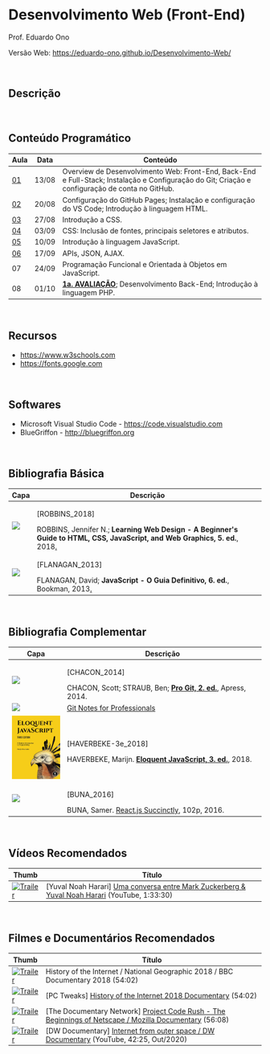 # Desenvolvimento Web (Front-End)

Prof. Eduardo Ono

Versão Web: https://eduardo-ono.github.io/Desenvolvimento-Web/

<br>

## Descrição

<br>

## Conteúdo Programático

| Aula | Data  | Conteúdo |
| ---  | ---   | ---      |
| [01][] | 13/08 | Overview de Desenvolvimento Web: Front-End, Back-End e Full-Stack; Instalação e Configuração do Git; Criação e configuração de conta no GitHub.
| [02][] | 20/08 | Configuração do GitHub Pages; Instalação e configuração do VS Code; Introdução à linguagem HTML.
| [03][] | 27/08 | Introdução a CSS.
| [04][] | 03/09 | CSS: Inclusão de fontes, principais seletores e atributos.
| [05][] | 10/09 | Introdução à linguagem JavaScript.
| [06][] | 17/09 | APIs, JSON, AJAX.
| 07 | 24/09 | Programação Funcional e Orientada à Objetos em JavaScript.
| 08 | 01/10 | [__1a. AVALIAÇÃO__](./avaliacoes/README.md#2021_1-GTADS2AN); Desenvolvimento Back-End; Introdução à linguagem PHP.

[01]: ./aulas/README.md#aula-01
[02]: ./aulas/README.md#aula-02
[03]: ./aulas/README.md#aula-03
[04]: ./aulas/README.md#aula-04
[05]: ./aulas/README.md#aula-05
[06]: ./aulas/README.md#aula-06

<br>

## Recursos

- https://www.w3schools.com
- https://fonts.google.com

<br>

## Softwares

* Microsoft Visual Studio Code - https://code.visualstudio.com
* BlueGriffon - http://bluegriffon.org

<br>

## Bibliografia Básica

| Capa | Descrição |
| ---  | --- |
| <img src="https://images-na.ssl-images-amazon.com/images/I/51iVcZUGuoL._SX408_BO1,204,203,200_.jpg" width="100px"> | <p>[ROBBINS_2018]</p>ROBBINS, Jennifer N.; **Learning Web Design - A Beginner's Guide to HTML, CSS, JavaScript, and Web Graphics, 5. ed.**, 2018[.](https://app.box.com/s/thfya26nnxo8gwbwo09qjfwq83n96m4a)
| <img src="https://m.media-amazon.com/images/I/51w53T12s8L.jpg" width="100px"> | <p>[FLANAGAN_2013]</p>FLANAGAN, David; **JavaScript - O Guia Definitivo, 6. ed.**, Bookman, 2013[.](https://app.box.com/s/1nud9latis2zqn63f3ycsj0nv7zlv1mr)

<br>

## Bibliografia Complementar

| Capa | Descrição |
| ---  | ---       |
<img src="https://git-scm.com/images/progit2.png" width="100px"> | <p>[CHACON_2014]</p>CHACON, Scott; STRAUB, Ben; [**Pro Git, 2. ed.**](https://git-scm.com/book/en/v2), Apress, 2014.
<img src="https://goalkicker.com/GitBook/GitGrow.png" width="100px"> | [Git Notes for Professionals](https://goalkicker.com/GitBook/)
<img src="./referencias/capas/haverbeke-3e_2018.jpg" width="100px"> | <p>[HAVERBEKE-3e_2018]</p>HAVERBEKE, Marijn. [**Eloquent JavaScript, 3. ed.**](https://archive.org/details/2018eloquentjavascript), 2018.
<img src="https://cdn.syncfusion.com/content/images/downloads/ebook/react-succinctly.png" width="100px"> | <p>[BUNA_2016]</p>BUNA, Samer. [React.js Succinctly](https://www.syncfusion.com/ebooks/reactjs_succinctly), 102p, 2016.

<br>

## Vídeos Recomendados

| Thumb | Título |
| --- | --- |
[![Trailer](https://img.youtube.com/vi/Boj9eD0Wug8/default.jpg)](https://youtu.be/Boj9eD0Wug8) | [Yuval Noah Harari] [Uma conversa entre Mark Zuckerberg & Yuval Noah Harari](https://www.youtube.com/watch?v=Boj9eD0Wug8) (YouTube, 1:33:30)

<br>

## Filmes e Documentários Recomendados

| Thumb | Título |
| --- | --- |
[![Trailer](https://img.youtube.com/vi/oNUl_9ZYA6w/default.jpg)](https://youtu.be/oNUl_9ZYA6w) | History of the Internet / National Geographic 2018 / BBC Documentary 2018 (54:02)
[![Trailer](https://img.youtube.com/vi/ILQeXZTOpkw/default.jpg)](https://youtu.be/ILQeXZTOpkw) | [PC Tweaks] [History of the Internet 2018 Documentary](https://www.youtube.com/watch?v=ILQeXZTOpkw) (54:02)
[![Trailer](https://img.youtube.com/vi/4Q7FTjhvZ7Y/default.jpg)](https://youtu.be/4Q7FTjhvZ7Y) | [The Documentary Network] [Project Code Rush - The Beginnings of Netscape / Mozilla Documentary](https://www.youtube.com/watch?v=4Q7FTjhvZ7Y) (56:08)
[![Trailer](https://img.youtube.com/vi/IsqSwMsI_mc/default.jpg)](https://youtu.be/IsqSwMsI_mc) | [DW Documentary] [Internet from outer space / DW Documentary](https://www.youtube.com/watch?v=IsqSwMsI_mc) (YouTube, 42:25, Out/2020)

<br>
